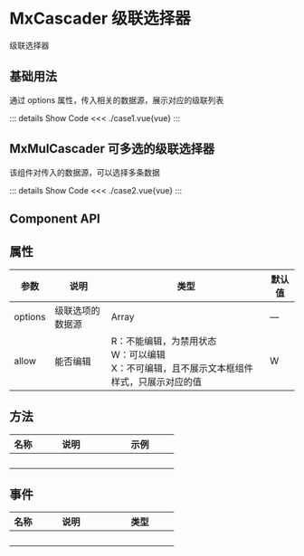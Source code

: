 # MxCascader 级联选择器
级联选择器
<br/>


<script lang="ts" setup>
import case1 from './case1.vue'
import case2 from './case2.vue'
</script>


## 基础用法
通过 options 属性，传入相关的数据源，展示对应的级联列表

<case1></case1>

::: details Show Code
<<< ./case1.vue{vue}
:::


## MxMulCascader 可多选的级联选择器
该组件对传入的数据源，可以选择多条数据

<case2></case2>

::: details Show Code
<<< ./case2.vue{vue}
:::


## Component API

## 属性
参数 | 说明 | 类型 | 默认值
-- | -- | -- | --
options | 级联选项的数据源 | Array | —
allow | 能否编辑 | R：不能编辑，为禁用状态<br>W：可以编辑<br>X：不可编辑，且不展示文本框组件样式，只展示对应的值 | W

## 方法
名称 | 说明 <div style="width: 11vw"></div> | 示例 <div style="width: 11vw"></div>
-- | -- | --
&nbsp; | &nbsp; | &nbsp; | &nbsp;

## 事件
名称 | 说明 <div style="width: 11vw"></div> | 类型 <div style="width: 11vw"></div>
-- | -- | --
&nbsp; | &nbsp; | &nbsp;
